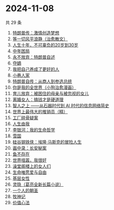 # 2024-11-08

共 29 条

<!-- BEGIN WEREAD -->
<!-- 最后更新时间 2024-11-08 15:01:11 +0800 -->
1. [特朗普传：激情创造梦想](https://weread.qq.com/web/bookDetail/340329d0715a4a1f340386b)
1. [等一切风平浪静（治愈散文）](https://weread.qq.com/web/bookDetail/dd732db0813ab950dg01485c)
1. [人生十年，不可辜负的20岁到30岁](https://weread.qq.com/web/bookDetail/23132c00813ab7af8g015e43)
1. [中年困局](https://weread.qq.com/web/bookDetail/31f32a60813ab9509g013c63)
1. [永不放弃：特朗普自述](https://weread.qq.com/web/bookDetail/04c329407182dafd04c155d)
1. [夺嫡](https://weread.qq.com/web/bookDetail/8bd327d0813ab94e2g0186ce)
1. [我把自己养成了更好的人](https://weread.qq.com/web/bookDetail/b4632600813ab94abg0147dd)
1. [小巷人家](https://weread.qq.com/web/bookDetail/41532d00813ab79b6g010ac3)
1. [特朗普自传：从商人到参选总统](https://weread.qq.com/web/bookDetail/98c326205ce65498c099ab0)
1. [你是我的全世界（小狗治愈漫画）](https://weread.qq.com/web/bookDetail/a8032220813ab94c8g018304)
1. [育儿放弃：被困住的母亲与被忽视的女儿](https://weread.qq.com/web/bookDetail/15732d20813ab7eb3g017fbd)
1. [离婚女人：搞钱才是硬道理](https://weread.qq.com/web/bookDetail/3d732960813ab9509g0108ee)
1. [智人之上 ——从石器时代到 AI 时代的信息网络简史](https://weread.qq.com/web/bookDetail/a24329f0813ab950ag015395)
1. [世界上最伟大的推销员（精）](https://weread.qq.com/web/bookDetail/9f632c30813ab950bg012b61)
1. [工厂碎骨疑案](https://weread.qq.com/web/bookDetail/fbb323c0813ab94c3g019082)
1. [人生由我](https://weread.qq.com/web/bookDetail/f3e32eb071e74637f3e8311)
1. [李银河：我的生命哲学](https://weread.qq.com/web/bookDetail/fa632c90813ab950ag0184b9)
1. [雪国](https://weread.qq.com/web/bookDetail/af332130813ab94ddg0158c8)
1. [硅谷钢铁侠：埃隆·马斯克的冒险人生](https://weread.qq.com/web/bookDetail/bc8328d05c7270bc82b6cb2)
1. [画中录：长安秘案](https://weread.qq.com/web/bookDetail/ec532cd0813ab947fg01056e)
1. [鱼不存在](https://weread.qq.com/web/bookDetail/0af32760813ab798cg01135c)
1. [世界喧嚣，我很好](https://weread.qq.com/web/bookDetail/a9d32030727eab7aa9d349f)
1. [澡堂阁楼上的女人们](https://weread.qq.com/web/bookDetail/ad132fc0813ab94bdg015959)
1. [生命唯愿爱与自由](https://weread.qq.com/web/bookDetail/6b432370813ab950ag0179f7)
1. [基层女性](https://weread.qq.com/web/bookDetail/d3c3209072646383d3ce031)
1. [灵隐（葛亮全新长篇小说）](https://weread.qq.com/web/bookDetail/20532ae0813ab950cg012843)
1. [一个人的朝圣](https://weread.qq.com/web/bookDetail/0ce3255059831a0ce16547b)
1. [牧神记](https://weread.qq.com/web/bookDetail/47632010712cab88476dfc2)
1. [价值心法](https://weread.qq.com/web/bookDetail/f7c32e20813ab94eeg0183de)
<!-- END WEREAD -->